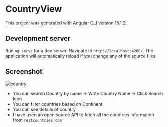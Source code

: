# CountryView

This project was generated with [Angular CLI](https://github.com/angular/angular-cli) version 15.1.2.

## Development server

Run `ng serve` for a dev server. Navigate to `http://localhost:4200/`. The application will automatically reload if you change any of the source files.

## Screenshot
![country](https://github.com/grraghav120/country-viewer/assets/96789493/4197275c-64c9-4647-ab28-17de77c14b4a)

- You can search Country by name -> Write Country Name -> Click Search Icon
- You can filter countries based on Continent
- You can see details of country.
- I have used an open source API to fetch all the countries information from <code>restcountries.com</code>
